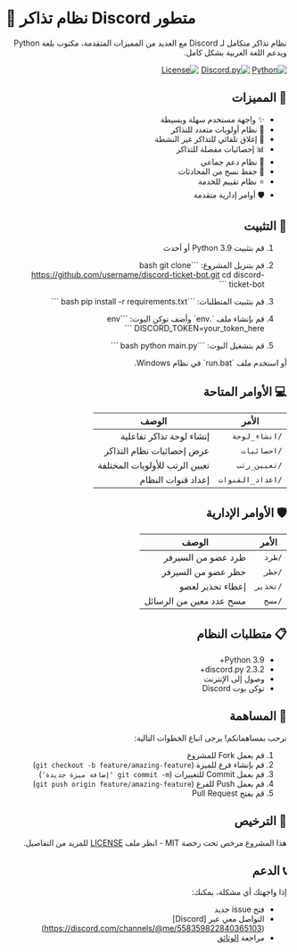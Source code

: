 # 🎫 نظام تذاكر Discord متطور

<div dir="rtl">

نظام تذاكر متكامل لـ Discord مع العديد من المميزات المتقدمة، مكتوب بلغة Python ويدعم اللغة العربية بشكل كامل.

[![Python](https://img.shields.io/badge/Python-3.9+-blue.svg)](https://www.python.org/downloads/)
[![Discord.py](https://img.shields.io/badge/Discord.py-2.3.2-blue.svg)](https://discordpy.readthedocs.io/en/stable/)
[![License](https://img.shields.io/badge/license-MIT-green.svg)](LICENSE)

## 🌟 المميزات

- ✨ واجهة مستخدم سهلة وبسيطة
- 🎯 نظام أولويات متعدد للتذاكر
- 🔄 إغلاق تلقائي للتذاكر غير النشطة
- 📊 إحصائيات مفصلة للتذاكر
- 👥 نظام دعم جماعي
- 📝 حفظ نسخ من المحادثات
- ⭐ نظام تقييم للخدمة
- 🛡️ أوامر إدارية متقدمة

## 🚀 التثبيت

1. قم بتثبيت Python 3.9 أو أحدث
2. قم بتنزيل المشروع:
\`\`\`bash
git clone https://github.com/username/discord-ticket-bot.git
cd discord-ticket-bot
\`\`\`

3. قم بتثبيت المتطلبات:
\`\`\`bash
pip install -r requirements.txt
\`\`\`

4. قم بإنشاء ملف \`.env\` وأضف توكن البوت:
\`\`\`env
DISCORD_TOKEN=your_token_here
\`\`\`

5. قم بتشغيل البوت:
\`\`\`bash
python main.py
\`\`\`

أو استخدم ملف \`run.bat\` في نظام Windows.

## 💻 الأوامر المتاحة

| الأمر | الوصف |
|-------|-------|
| `/انشاء_لوحة` | إنشاء لوحة تذاكر تفاعلية |
| `/احصائيات` | عرض إحصائيات نظام التذاكر |
| `/تعيين_رتب` | تعيين الرتب للأولويات المختلفة |
| `/اعداد_القنوات` | إعداد قنوات النظام |

## 🛡️ الأوامر الإدارية

| الأمر | الوصف |
|-------|-------|
| `/طرد` | طرد عضو من السيرفر |
| `/حظر` | حظر عضو من السيرفر |
| `/تحذير` | إعطاء تحذير لعضو |
| `/مسح` | مسح عدد معين من الرسائل |

## 📋 متطلبات النظام

- Python 3.9+
- discord.py 2.3.2+
- وصول إلى الإنترنت
- توكن بوت Discord

## 🤝 المساهمة

نرحب بمساهماتكم! يرجى اتباع الخطوات التالية:

1. قم بعمل Fork للمشروع
2. قم بإنشاء فرع للميزة (`git checkout -b feature/amazing-feature`)
3. قم بعمل Commit للتغييرات (`git commit -m 'إضافة ميزة جديدة'`)
4. قم بعمل Push للفرع (`git push origin feature/amazing-feature`)
5. قم بفتح Pull Request

## 📝 الترخيص

هذا المشروع مرخص تحت رخصة MIT - انظر ملف [LICENSE](LICENSE) للمزيد من التفاصيل.

## 📞 الدعم

إذا واجهتك أي مشكلة، يمكنك:
- فتح issue جديد
- التواصل معي عبر [Discord] (https://discord.com/channels/@me/558359822840365103)
- مراجعة [الوثائق](docs/README.md)

</div> 